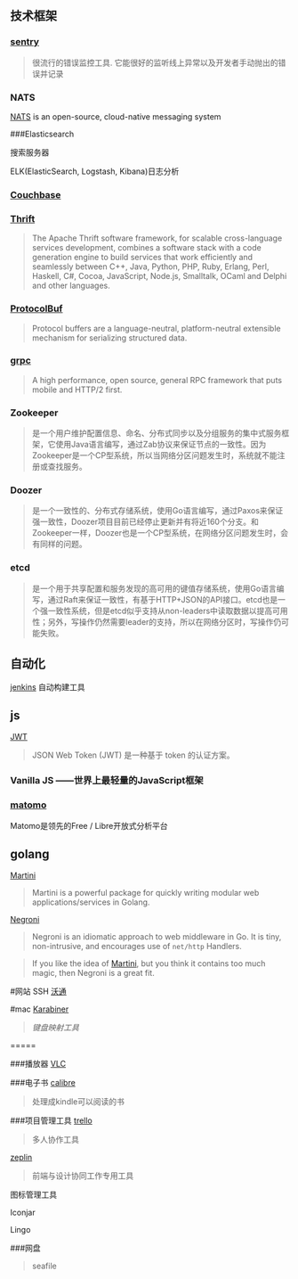 ## 技术框架

### [sentry](https://sentry.io)
> 很流行的错误监控工具. 它能很好的监听线上异常以及开发者手动抛出的错误并记录

### NATS

[NATS](http://nats.io/) is an open-source, cloud-native messaging system

###Elasticsearch 

搜索服务器

ELK(ElasticSearch, Logstash, Kibana)日志分析

### [Couchbase](http://www.couchbase.com/)


### [Thrift](https://thrift.apache.org/)
>The Apache Thrift software framework, for scalable cross-language services development, combines a software stack with a code generation engine to build services that work efficiently and seamlessly between C++, Java, Python, PHP, Ruby, Erlang, Perl, Haskell, C#, Cocoa, JavaScript, Node.js, Smalltalk, OCaml and Delphi and other languages.

### [ProtocolBuf](https://developers.google.com/protocol-buffers/)
>Protocol buffers are a language-neutral, platform-neutral extensible mechanism for serializing structured data.

### [grpc](http://www.grpc.io/)
>A high performance, open source, general RPC framework that puts mobile and HTTP/2 first.


### Zookeeper 

>是一个用户维护配置信息、命名、分布式同步以及分组服务的集中式服务框架，它使用Java语言编写，通过Zab协议来保证节点的一致性。因为Zookeeper是一个CP型系统，所以当网络分区问题发生时，系统就不能注册或查找服务。

### Doozer
>是一个一致性的、分布式存储系统，使用Go语言编写，通过Paxos来保证强一致性，Doozer项目目前已经停止更新并有将近160个分支。和Zookeeper一样，Doozer也是一个CP型系统，在网络分区问题发生时，会有同样的问题。

### etcd 
>是一个用于共享配置和服务发现的高可用的键值存储系统，使用Go语言编写，通过Raft来保证一致性，有基于HTTP+JSON的API接口。etcd也是一个强一致性系统，但是etcd似乎支持从non-leaders中读取数据以提高可用性；另外，写操作仍然需要leader的支持，所以在网络分区时，写操作仍可能失败。

## 自动化
[jenkins](https://jenkins-ci.org/) 自动构建工具

## js
[JWT](https://jwt.io/)
>JSON Web Token (JWT) 是一种基于 token 的认证方案。

### Vanilla JS	——世界上最轻量的JavaScript框架

### [matomo](<https://github.com/matomo-org/matomo>)
Matomo是领先的Free / Libre开放式分析平台

## golang
[Martini](https://github.com/go-martini/martini)
>Martini is a powerful package for quickly writing modular web applications/services in Golang.

[Negroni](https://github.com/codegangsta/negroni)
>Negroni is an idiomatic approach to web middleware in Go. It is tiny, non-intrusive, and encourages use of `net/http` Handlers.

>If you like the idea of [Martini](https://github.com/codegangsta/negroni), but you think it contains too much magic, then Negroni is a great fit.


#网站
SSH [沃通](https://www.wosign.com/)

#mac
[Karabiner](https://pqrs.org/osx/karabiner/)
>*键盘映射工具*

=====

###播放器
[VLC](http://www.videolan.org/vlc/index.html)

###电子书
[calibre](http://calibre-ebook.com/)
> 处理成kindle可以阅读的书

###项目管理工具
[trello](https://trello.com/)
>多人协作工具

[zeplin](https://zeplin.io/)
>前端与设计协同工作专用工具
>

图标管理工具

Iconjar

Lingo

###网盘
>seafile





